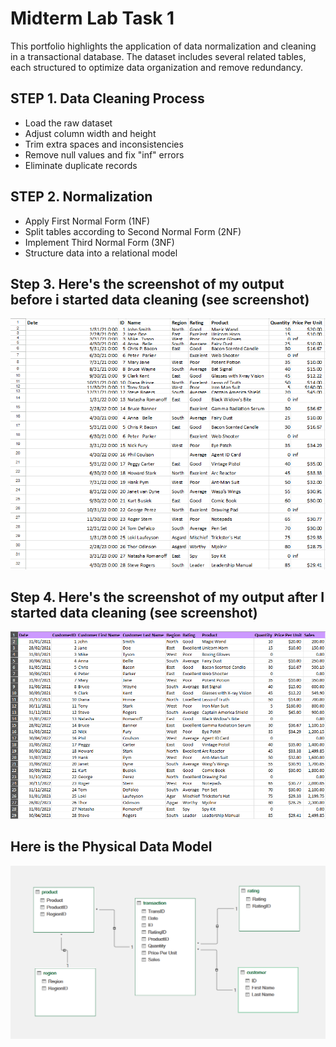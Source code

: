 # Midterm Lab Task 1
This portfolio highlights the application of data normalization and cleaning in a transactional database. The dataset includes several related tables, each structured to optimize data organization and remove redundancy.
## STEP 1. Data Cleaning Process
- Load the raw dataset
- Adjust column width and height
- Trim extra spaces and inconsistencies
- Remove null values and fix "inf" errors
- Eliminate duplicate records
## STEP 2. Normalization
- Apply First Normal Form (1NF)
- Split tables according to Second Normal Form (2NF)
- Implement Third Normal Form (3NF)
- Structure data into a relational model
## Step 3. Here's the screenshot of my output before i started data cleaning (see screenshot)
![screenshot](images/b.png)
## Step 4. Here's the screenshot of my output after I started data cleaning (see screenshot)
![screenshot](images/a.png)
## Here is the Physical Data Model
![screenshot](images/TURLA_Midterms%20Lab%201%20(ERD).png)

